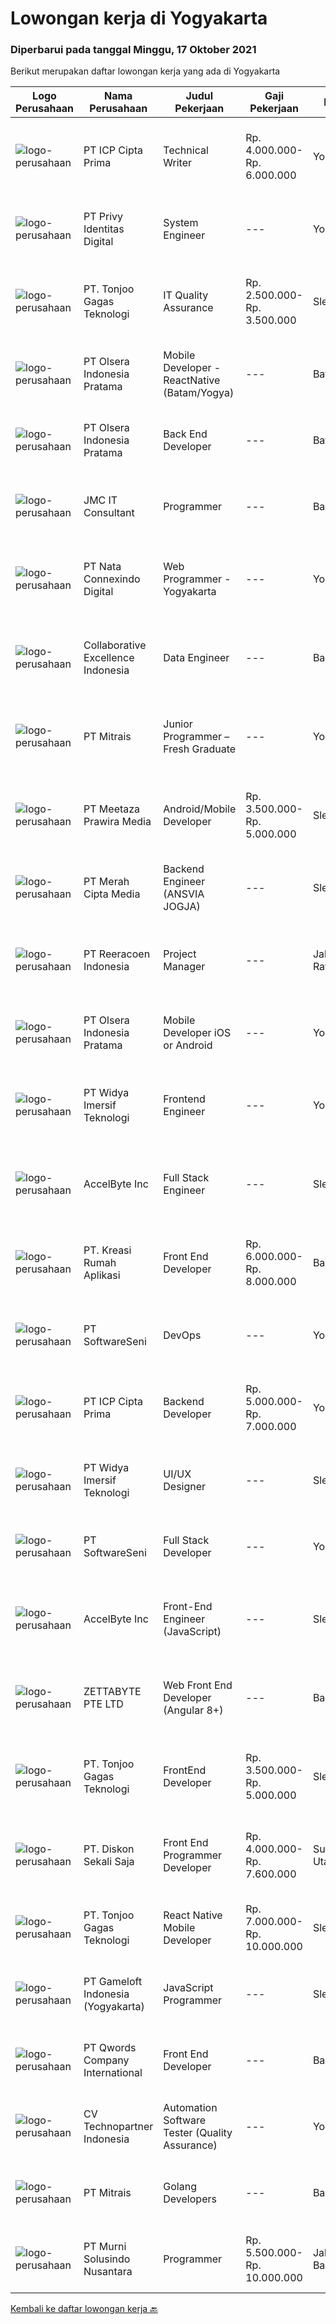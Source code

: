 
  # Lowongan kerja di Yogyakarta

  ### Diperbarui pada tanggal Minggu, 17 Oktober 2021

  Berikut merupakan daftar lowongan kerja yang ada di Yogyakarta

  |Logo Perusahaan | Nama Perusahaan | Judul Pekerjaan | Gaji Pekerjaan | Lokasi | Deskripsi | Tanggal diunggah | Pranala |
  | -------------- | --------------- | --------------- | --------- | --------- | -------------- | ------- | ----------- |
  |![logo-perusahaan](https://image-service-cdn.seek.com.au/93e6dad843d24e4594bfcaa869dd5928ad23e0e4/ee4dce1061f3f616224767ad58cb2fc751b8d2dc)|PT ICP Cipta Prima|Technical Writer|Rp. 4.000.000-Rp. 6.000.000|Yogyakarta|Persyaratan Umum: Pendidikan minimal D3/S1 jurusan IT atau telah berpengalaman menjadi Technical Writer min 1 tahun Berkepribadian baik dan memiliki...|Jumat, 15 Oktober 2021|https://www.jobstreet.co.id/id/job/technical-writer-3649280?token=0~b5eca9bf-887e-4367-b090-4edea8ad1093&sectionRank=1&jobId=jobstreet-id-job-3649280|
|![logo-perusahaan](https://image-service-cdn.seek.com.au/1ce07e920cd3ef33658542630cd2b0dbfe789bee/ee4dce1061f3f616224767ad58cb2fc751b8d2dc)|PT Privy Identitas Digital|System Engineer|---|Yogyakarta|Job description: Design, build, manage, maintain and monitor all infrastructure and systems including ensuring the availability and integrity of...|Sabtu, 16 Oktober 2021|https://www.jobstreet.co.id/id/job/system-engineer-3644988?token=0~b5eca9bf-887e-4367-b090-4edea8ad1093&sectionRank=2&jobId=jobstreet-id-job-3644988|
|![logo-perusahaan](https://image-service-cdn.seek.com.au/a083bcf6cafe02d372853a92180973ccc0b39376/ee4dce1061f3f616224767ad58cb2fc751b8d2dc)|PT. Tonjoo Gagas Teknologi|IT Quality Assurance|Rp. 2.500.000-Rp. 3.500.000|Sleman|✔ Requirement: Minimal berpendidikan Diploma (D3) / Sarjana (S1), lulusan teknik informatika atau sistem informasi diutamakan Usia maksimal 30 tahun....|Jumat, 15 Oktober 2021|https://www.jobstreet.co.id/id/job/it-quality-assurance-3660374?token=0~b5eca9bf-887e-4367-b090-4edea8ad1093&sectionRank=3&jobId=jobstreet-id-job-3660374|
|![logo-perusahaan](https://image-service-cdn.seek.com.au/9566707565c8ba196853b5f2d2876cfe1b690b97/ee4dce1061f3f616224767ad58cb2fc751b8d2dc)|PT Olsera Indonesia Pratama|Mobile Developer - ReactNative (Batam/Yogya)|---|Batam|Responsibilities: Development in an AGILE environment Create good product with accessibility and security compliance Create good product with...|Sabtu, 16 Oktober 2021|https://www.jobstreet.co.id/id/job/mobile-developer-reactnative-batam-yogya-3645167?token=0~b5eca9bf-887e-4367-b090-4edea8ad1093&sectionRank=4&jobId=jobstreet-id-job-3645167|
|![logo-perusahaan](https://image-service-cdn.seek.com.au/9566707565c8ba196853b5f2d2876cfe1b690b97/ee4dce1061f3f616224767ad58cb2fc751b8d2dc)|PT Olsera Indonesia Pratama|Back End Developer|---|Batam|Responsibilities: Development in an AGILE environment Create good product with accessibility and security compliance Create good product with...|Sabtu, 16 Oktober 2021|https://www.jobstreet.co.id/id/job/back-end-developer-3645124?token=0~b5eca9bf-887e-4367-b090-4edea8ad1093&sectionRank=5&jobId=jobstreet-id-job-3645124|
|![logo-perusahaan](https://image-service-cdn.seek.com.au/a2204a6f248fedfcfbb4d393e68e7d11a2931c9a/ee4dce1061f3f616224767ad58cb2fc751b8d2dc)|JMC IT Consultant|Programmer|---|Bantul|Greetings! We are growing IT Consultant that focused on E-Gov industry. Within 12 years, we are already helping more than 300 IT development in...|Jumat, 15 Oktober 2021|https://www.jobstreet.co.id/id/job/programmer-3644020?token=0~b5eca9bf-887e-4367-b090-4edea8ad1093&sectionRank=6&jobId=jobstreet-id-job-3644020|
|![logo-perusahaan](https://image-service-cdn.seek.com.au/8d0b5a38ccc2120b6fe64009f515525db626da97/ee4dce1061f3f616224767ad58cb2fc751b8d2dc)|PT Nata Connexindo Digital|Web Programmer - Yogyakarta|---|Yogyakarta|General Specification: Young passionate, maximal age 30 D3/S1 in Information Technology (Computer Science) with minimum IPK 3.00 Must be a creative,...|Jumat, 15 Oktober 2021|https://www.jobstreet.co.id/id/job/web-programmer-yogyakarta-3650078?token=0~b5eca9bf-887e-4367-b090-4edea8ad1093&sectionRank=7&jobId=jobstreet-id-job-3650078|
|![logo-perusahaan](https://image-service-cdn.seek.com.au/7145b1ba6bc0dbd678e2bf86d776dd2b1b9b81f6/ee4dce1061f3f616224767ad58cb2fc751b8d2dc)|Collaborative Excellence Indonesia|Data Engineer|---|Bali|Job Description: Develops or modifies data models, ETL processes, and BI tool solutions Ensures appropriate documentation for all development and...|Sabtu, 16 Oktober 2021|https://www.jobstreet.co.id/id/job/data-engineer-3650472?token=0~b5eca9bf-887e-4367-b090-4edea8ad1093&sectionRank=8&jobId=jobstreet-id-job-3650472|
|![logo-perusahaan](https://image-service-cdn.seek.com.au/969b0c47f133a1e0155056a5d964c63953dd6304/ee4dce1061f3f616224767ad58cb2fc751b8d2dc)|PT Mitrais|Junior Programmer – Fresh Graduate|---|Yogyakarta|Mitrais is looking for talented fresh graduates to join our dynamic technology teams. Joinour pack as a Junior Programmer The moment you join Mitrais,...|Jumat, 15 Oktober 2021|https://www.jobstreet.co.id/id/job/junior-programmer-fresh-graduate-3660548?token=0~b5eca9bf-887e-4367-b090-4edea8ad1093&sectionRank=9&jobId=jobstreet-id-job-3660548|
|![logo-perusahaan](https://image-service-cdn.seek.com.au/926476817578d96a2822e4d416fe515a9aefbecd/ee4dce1061f3f616224767ad58cb2fc751b8d2dc)|PT Meetaza Prawira Media|Android/Mobile Developer|Rp. 3.500.000-Rp. 5.000.000|Sleman|Kandidat diharapkan memiliki setidaknya gelar Diploma atau Sarjana di Teknik (Komputer/Telekomunikasi), Ilmu Komputer/Teknologi Informasi atau...|Sabtu, 16 Oktober 2021|https://www.jobstreet.co.id/id/job/android-mobile-developer-3645509?token=0~b5eca9bf-887e-4367-b090-4edea8ad1093&sectionRank=10&jobId=jobstreet-id-job-3645509|
|![logo-perusahaan](https://image-service-cdn.seek.com.au/c147232e145e0b50c4b9343c2c2ad3c52173b953/ee4dce1061f3f616224767ad58cb2fc751b8d2dc)|PT Merah Cipta Media|Backend Engineer (ANSVIA JOGJA)|---|Sleman|Responsibilities Formulate program specifications and basic prototypes. Transform software designs and specifications into high functioning code in...|Sabtu, 16 Oktober 2021|https://www.jobstreet.co.id/id/job/backend-engineer-ansvia-jogja-3645318?token=0~b5eca9bf-887e-4367-b090-4edea8ad1093&sectionRank=11&jobId=jobstreet-id-job-3645318|
|![logo-perusahaan](https://image-service-cdn.seek.com.au/937201ecb5f79152c7101de1a55ef90302a01e10/ee4dce1061f3f616224767ad58cb2fc751b8d2dc)|PT Reeracoen Indonesia|Project Manager|---|Jakarta Raya|TECHNICAL PROJECT MANAGER (INDONESIA – REMOTE WORKING) [50114] COMPANY CATEGORY :ITJOB SUMMARY : Project management Develop detailed project schedules...|Rabu, 13 Oktober 2021|https://www.jobstreet.co.id/id/job/project-manager-3657024?token=0~b5eca9bf-887e-4367-b090-4edea8ad1093&sectionRank=12&jobId=jobstreet-id-job-3657024|
|![logo-perusahaan](https://image-service-cdn.seek.com.au/9566707565c8ba196853b5f2d2876cfe1b690b97/ee4dce1061f3f616224767ad58cb2fc751b8d2dc)|PT Olsera Indonesia Pratama|Mobile Developer iOS or Android|---|Yogyakarta|Responsibilities: Development in an AGILE environment Create good product with accessibility and security compliance Create good product with...|Sabtu, 16 Oktober 2021|https://www.jobstreet.co.id/id/job/mobile-developer-ios-or-android-3651204?token=0~b5eca9bf-887e-4367-b090-4edea8ad1093&sectionRank=13&jobId=jobstreet-id-job-3651204|
|![logo-perusahaan](https://image-service-cdn.seek.com.au/d13618e6117b623ed509a1d69a40fb81c7b188eb/ee4dce1061f3f616224767ad58cb2fc751b8d2dc)|PT Widya Imersif Teknologi|Frontend Engineer|---|Yogyakarta|Tanggung jawab: Menuliskan kode website menggunakan JavaScript, CSS atau HTML Memastikan tidak ada bug dalam website atau aplikasi yang sedang...|Jumat, 15 Oktober 2021|https://www.jobstreet.co.id/id/job/frontend-engineer-3660076?token=0~b5eca9bf-887e-4367-b090-4edea8ad1093&sectionRank=14&jobId=jobstreet-id-job-3660076|
|![logo-perusahaan](https://image-service-cdn.seek.com.au/a508426dbfc6bb61c009ce8091cfeb85ff532831/ee4dce1061f3f616224767ad58cb2fc751b8d2dc)|AccelByte Inc|Full Stack Engineer|---|Sleman|Come join us! We are a fast growing and well-funded U.S. based startup in Seattle, Washington with teams in Vancouver, Canada and San Francisco and a...|Jumat, 15 Oktober 2021|https://www.jobstreet.co.id/id/job/full-stack-engineer-3643464?token=0~b5eca9bf-887e-4367-b090-4edea8ad1093&sectionRank=15&jobId=jobstreet-id-job-3643464|
|![logo-perusahaan](https://image-service-cdn.seek.com.au/13f7466ed464c1e6442064fa0564efac70e6da12/ee4dce1061f3f616224767ad58cb2fc751b8d2dc)|PT. Kreasi Rumah Aplikasi|Front End Developer|Rp. 6.000.000-Rp. 8.000.000|Bantul|Memiliki pengalaman 2-5 tahun dalam pengembangan Front End Sangat memahami konsep HTML, CSS, dan Javascript Berpengalaman dalam menggunakan...|Jumat, 15 Oktober 2021|https://www.jobstreet.co.id/id/job/front-end-developer-3660179?token=0~b5eca9bf-887e-4367-b090-4edea8ad1093&sectionRank=16&jobId=jobstreet-id-job-3660179|
|![logo-perusahaan](https://image-service-cdn.seek.com.au/393cbd35937367d43a3529dfac0f6113ca277565/ee4dce1061f3f616224767ad58cb2fc751b8d2dc)|PT SoftwareSeni|DevOps|---|Yogyakarta|SoftwareSeni is a Software Development Company based in Yogyakarta &amp; Australia. We love solving tough problems – from user experience to design...|Jumat, 15 Oktober 2021|https://www.jobstreet.co.id/id/job/devops-3649394?token=0~b5eca9bf-887e-4367-b090-4edea8ad1093&sectionRank=17&jobId=jobstreet-id-job-3649394|
|![logo-perusahaan](https://image-service-cdn.seek.com.au/93e6dad843d24e4594bfcaa869dd5928ad23e0e4/ee4dce1061f3f616224767ad58cb2fc751b8d2dc)|PT ICP Cipta Prima|Backend Developer|Rp. 5.000.000-Rp. 7.000.000|Yogyakarta|Persyaratan : Berpengalaman dalam mengembangkan API (protokol REST &amp; SOAP) Berpengalaman dalam Database Relasional (MySQL, SQL Server, PostgreSQL)...|Jumat, 15 Oktober 2021|https://www.jobstreet.co.id/id/job/backend-developer-3649282?token=0~b5eca9bf-887e-4367-b090-4edea8ad1093&sectionRank=18&jobId=jobstreet-id-job-3649282|
|![logo-perusahaan](https://image-service-cdn.seek.com.au/d13618e6117b623ed509a1d69a40fb81c7b188eb/ee4dce1061f3f616224767ad58cb2fc751b8d2dc)|PT Widya Imersif Teknologi|UI/UX Designer|---|Sleman|Job Description:1. Create an intuitive user interface for an embedded system2. Translate a wireframe/flow/idea into a usable user interface3. Create...|Jumat, 15 Oktober 2021|https://www.jobstreet.co.id/id/job/ui-ux-designer-3660084?token=0~b5eca9bf-887e-4367-b090-4edea8ad1093&sectionRank=19&jobId=jobstreet-id-job-3660084|
|![logo-perusahaan](https://image-service-cdn.seek.com.au/393cbd35937367d43a3529dfac0f6113ca277565/ee4dce1061f3f616224767ad58cb2fc751b8d2dc)|PT SoftwareSeni|Full Stack Developer|---|Yogyakarta|SoftwareSeni is a Software Development Company based in Yogyakarta &amp; Sydney, Australia. We have been designing and developing phone apps,...|Jumat, 15 Oktober 2021|https://www.jobstreet.co.id/id/job/full-stack-developer-3649406?token=0~b5eca9bf-887e-4367-b090-4edea8ad1093&sectionRank=20&jobId=jobstreet-id-job-3649406|
|![logo-perusahaan](https://image-service-cdn.seek.com.au/a508426dbfc6bb61c009ce8091cfeb85ff532831/ee4dce1061f3f616224767ad58cb2fc751b8d2dc)|AccelByte Inc|Front-End Engineer (JavaScript)|---|Sleman|Come join us! We are a fast growing and well-funded U.S. based startup in Seattle, Washington with teams in Vancouver and San Francisco and a growing...|Jumat, 15 Oktober 2021|https://www.jobstreet.co.id/id/job/front-end-engineer-javascript-3659635?token=0~b5eca9bf-887e-4367-b090-4edea8ad1093&sectionRank=21&jobId=jobstreet-id-job-3659635|
|![logo-perusahaan](https://image-service-cdn.seek.com.au/a9ad8fdd00d66418bb5e9ec41ddbc2318ccec822/ee4dce1061f3f616224767ad58cb2fc751b8d2dc)|ZETTABYTE PTE LTD|Web Front End Developer (Angular 8+)|---|Badung|You can visit us at https://www.zettabyte.life/ for more information.Job DescriptionWe are looking for a Front-End Web Developer who is motivated to...|Jumat, 15 Oktober 2021|https://www.jobstreet.co.id/id/job/web-front-end-developer-angular-8-3649937?token=0~b5eca9bf-887e-4367-b090-4edea8ad1093&sectionRank=22&jobId=jobstreet-id-job-3649937|
|![logo-perusahaan](https://image-service-cdn.seek.com.au/a083bcf6cafe02d372853a92180973ccc0b39376/ee4dce1061f3f616224767ad58cb2fc751b8d2dc)|PT. Tonjoo Gagas Teknologi|FrontEnd Developer|Rp. 3.500.000-Rp. 5.000.000|Sleman|✔ Kualifikasi: Minimal pendidikan Diploma (D3) / Sarjana (S1) Minimal Pengalaman 2 tahun di bidang Front-End Developer Menguasai secara tuntas: HTML,...|Jumat, 15 Oktober 2021|https://www.jobstreet.co.id/id/job/frontend-developer-3660498?token=0~b5eca9bf-887e-4367-b090-4edea8ad1093&sectionRank=23&jobId=jobstreet-id-job-3660498|
|![logo-perusahaan](https://image-service-cdn.seek.com.au/37da413d1d78b985b44db2cacac2517bee9e42db/ee4dce1061f3f616224767ad58cb2fc751b8d2dc)|PT. Diskon Sekali Saja|Front End Programmer Developer|Rp. 4.000.000-Rp. 7.600.000|Sumatera Utara|# Paham php dan web development# Memiliki Team work effort# Kami memberikan benefit saham (esop) di perusahaan kami untuk kandidat yang tepat#...|Jumat, 15 Oktober 2021|https://www.jobstreet.co.id/id/job/front-end-programmer-developer-3649495?token=0~b5eca9bf-887e-4367-b090-4edea8ad1093&sectionRank=24&jobId=jobstreet-id-job-3649495|
|![logo-perusahaan](https://image-service-cdn.seek.com.au/a083bcf6cafe02d372853a92180973ccc0b39376/ee4dce1061f3f616224767ad58cb2fc751b8d2dc)|PT. Tonjoo Gagas Teknologi|React Native Mobile Developer|Rp. 7.000.000-Rp. 10.000.000|Sleman|Kualifikasi: Minimal berpendidikan Diploma (D3) / Sarjana (S1), lulusan teknik informatika atau sistem informasi diutamakan Menguasai dan memiliki...|Jumat, 15 Oktober 2021|https://www.jobstreet.co.id/id/job/react-native-mobile-developer-3637056?token=0~b5eca9bf-887e-4367-b090-4edea8ad1093&sectionRank=25&jobId=jobstreet-id-job-3637056|
|![logo-perusahaan](https://image-service-cdn.seek.com.au/e71d517696b76186b066fae7807098ca294c66fd/ee4dce1061f3f616224767ad58cb2fc751b8d2dc)|PT Gameloft Indonesia (Yogyakarta)|JavaScript Programmer|---|Sleman|Under the supervision of APAC Lead and Programmer Division Lead, the JavaScript Programmer is expected to do research, propose solutions, implement...|Kamis, 14 Oktober 2021|https://www.jobstreet.co.id/id/job/javascript-programmer-3648553?token=0~b5eca9bf-887e-4367-b090-4edea8ad1093&sectionRank=26&jobId=jobstreet-id-job-3648553|
|![logo-perusahaan](https://image-service-cdn.seek.com.au/aea0d289c424aa6d3a94988c859ad854e0b0d758/ee4dce1061f3f616224767ad58cb2fc751b8d2dc)|PT Qwords Company International|Front End Developer|---|Bandung|Job Description Participate in the entire application life cycle, focusing on coding and debugging Write clean code to develop responsive web design...|Jumat, 15 Oktober 2021|https://www.jobstreet.co.id/id/job/front-end-developer-3643466?token=0~b5eca9bf-887e-4367-b090-4edea8ad1093&sectionRank=27&jobId=jobstreet-id-job-3643466|
|![logo-perusahaan](https://image-service-cdn.seek.com.au/58a9f0f7c563607255b18c1090a985c42d17b7c8/ee4dce1061f3f616224767ad58cb2fc751b8d2dc)|CV Technopartner Indonesia|Automation Software Tester (Quality Assurance)|---|Yogyakarta|Deskripsi Pekerjaan Membuat dan mengelola Test Case. Memahami dan bisa menggunakan tools automation test: Katalon, Selenium, Appium, Testing of...|Kamis, 14 Oktober 2021|https://www.jobstreet.co.id/id/job/automation-software-tester-quality-assurance-3648430?token=0~b5eca9bf-887e-4367-b090-4edea8ad1093&sectionRank=28&jobId=jobstreet-id-job-3648430|
|![logo-perusahaan](https://image-service-cdn.seek.com.au/969b0c47f133a1e0155056a5d964c63953dd6304/ee4dce1061f3f616224767ad58cb2fc751b8d2dc)|PT Mitrais|Golang Developers|---|Bali|Build your Career with Mitrais!We're looking for experienced Golang Developers to be part of our team. What will you be doing? Liaising with...|Jumat, 15 Oktober 2021|https://www.jobstreet.co.id/id/job/golang-developers-3659419?token=0~b5eca9bf-887e-4367-b090-4edea8ad1093&sectionRank=29&jobId=jobstreet-id-job-3659419|
|![logo-perusahaan](https://image-service-cdn.seek.com.au/2d1ea8ff0455564725ee461e7649b26b6f031a13/ee4dce1061f3f616224767ad58cb2fc751b8d2dc)|PT Murni Solusindo Nusantara|Programmer|Rp. 5.500.000-Rp. 10.000.000|Jakarta Barat|General Requirement: Bachelor’s Degree, Engineering/Computer Science/Information Technology or equivalent. At least 3 years of working experience in...|Kamis, 14 Oktober 2021|https://www.jobstreet.co.id/id/job/programmer-3643204?token=0~b5eca9bf-887e-4367-b090-4edea8ad1093&sectionRank=30&jobId=jobstreet-id-job-3643204|


  [Kembali ke daftar lowongan kerja 🔙](../README.md#daftar-lowongan-kerja)
  